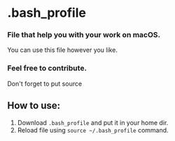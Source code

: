 # .bash_profile
### File that help you with your work on macOS.
You can use this file however you like.

### Feel free to contribute.
Don't forget to put source

## How to use:
1. Download `.bash_profile` and put it in your home dir.
2. Reload file using `source ~/.bash_profile` command.
